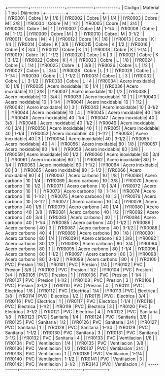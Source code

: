 +----------+-----------------+-------------+-----------+
| Código   | Material        | Tipo        | Diámetro  |
+----------+-----------------+-------------+-----------+
| IYR0001  | Cobre           | M           | 1/8       |
| IYR0002  | Cobre           | M           | 1/4       |
| IYR0003  | Cobre           | M           | 3/8       |
| IYR0004  | Cobre           | M           | 1/2       |
| IYR0005  | Cobre           | M           | 3/4       |
| IYR0006  | Cobre           | M           | 1         |
| IYR0007  | Cobre           | M           | 1-1/4     |
| IYR0008  | Cobre           | M           | 1-1/2     |
| IYR0009  | Cobre           | M           | 3         |
| IYR0010  | Cobre           | M           | 3-1/2     |
| IYR0011  | Cobre           | M           | 4         |
| IYR0012  | Cobre           | K           | 1/8       |
| IYR0013  | Cobre           | K           | 1/4       |
| IYR0014  | Cobre           | K           | 3/8       |
| IYR0015  | Cobre           | K           | 1/2       |
| IYR0016  | Cobre           | K           | 3/4       |
| IYR0017  | Cobre           | K           | 1         |
| IYR0018  | Cobre           | K           | 1-1/4     |
| IYR0019  | Cobre           | K           | 1-1/2     |
| IYR0020  | Cobre           | K           | 3         |
| IYR0021  | Cobre           | K           | 3-1/2     |
| IYR0022  | Cobre           | K           | 4         |
| IYR0023  | Cobre           | L           | 1/8       |
| IYR0024  | Cobre           | L           | 1/4       |
| IYR0025  | Cobre           | L           | 3/8       |
| IYR0026  | Cobre           | L           | 1/2       |
| IYR0027  | Cobre           | L           | 3/4       |
| IYR0028  | Cobre           | L           | 1         |
| IYR0029  | Cobre           | L           | 1-1/4     |
| IYR0030  | Cobre           | L           | 1-1/2     |
| IYR0031  | Cobre           | L           | 3         |
| IYR0032  | Cobre           | L           | 3-1/2     |
| IYR0033  | Cobre           | L           | 4         |
| IYR0034  | Acero inoxidable| 10          | 1/8       |
| IYR0035  | Acero inoxidable| 10          | 1/4       |
| IYR0036  | Acero inoxidable| 10          | 3/8       |
| IYR0037  | Acero inoxidable| 10          | 1/2       |
| IYR0038  | Acero inoxidable| 10          | 3/4       |
| IYR0039  | Acero inoxidable| 10          | 1         |
| IYR0040  | Acero inoxidable| 10          | 1-1/4     |
| IYR0041  | Acero inoxidable| 10          | 1-1/2     |
| IYR0042  | Acero inoxidable| 10          | 3         |
| IYR0043  | Acero inoxidable| 10          | 3-1/2     |
| IYR0044  | Acero inoxidable| 10          | 4         |
| IYR0045  | Acero inoxidable| 40          | 1/8       |
| IYR0046  | Acero inoxidable| 40          | 1/4       |
| IYR0047  | Acero inoxidable| 40          | 3/8       |
| IYR0048  | Acero inoxidable| 40          | 1/2       |
| IYR0049  | Acero inoxidable| 40          | 3/4       |
| IYR0050  | Acero inoxidable| 40          | 1         |
| IYR0051  | Acero inoxidable| 40          | 1-1/4     |
| IYR0052  | Acero inoxidable| 40          | 1-1/2     |
| IYR0053  | Acero inoxidable| 40          | 3         |
| IYR0054  | Acero inoxidable| 40          | 3-1/2     |
| IYR0055  | Acero inoxidable| 40          | 4         |
| IYR0056  | Acero inoxidable| 80          | 1/8       |
| IYR0057  | Acero inoxidable| 80          | 1/4       |
| IYR0058  | Acero inoxidable| 80          | 3/8       |
| IYR0059  | Acero inoxidable| 80          | 1/2       |
| IYR0060  | Acero inoxidable| 80          | 3/4       |
| IYR0061  | Acero inoxidable| 80          | 1         |
| IYR0062  | Acero inoxidable| 80          | 1-1/4     |
| IYR0063  | Acero inoxidable| 80          | 1-1/2     |
| IYR0064  | Acero inoxidable| 80          | 3         |
| IYR0065  | Acero inoxidable| 80          | 3-1/2     |
| IYR0066  | Acero inoxidable| 80          | 4         |
| IYR0067  | Acero carbono   | 10          | 1/8       |
| IYR0068  | Acero carbono   | 10          | 1/4       |
| IYR0069  | Acero carbono   | 10          | 3/8       |
| IYR0070  | Acero carbono   | 10          | 1/2       |
| IYR0071  | Acero carbono   | 10          | 3/4       |
| IYR0072  | Acero carbono   | 10          | 1         |
| IYR0073  | Acero carbono   | 10          | 1-1/4     |
| IYR0074  | Acero carbono   | 10          | 1-1/2     |
| IYR0075  | Acero carbono   | 10          | 3         |
| IYR0076  | Acero carbono   | 10          | 3-1/2     |
| IYR0077  | Acero carbono   | 10          | 4         |
| IYR0078  | Acero carbono   | 40          | 1/8       |
| IYR0079  | Acero carbono   | 40          | 1/4       |
| IYR0080  | Acero carbono   | 40          | 3/8       |
| IYR0081  | Acero carbono   | 40          | 1/2       |
| IYR0082  | Acero carbono   | 40          | 3/4       |
| IYR0083  | Acero carbono   | 40          | 1         |
| IYR0084  | Acero carbono   | 40          | 1-1/4     |
| IYR0085  | Acero carbono   | 40          | 1-1/2     |
| IYR0086  | Acero carbono   | 40          | 3         |
| IYR0087  | Acero carbono   | 40          | 3-1/2     |
| IYR0088  | Acero carbono   | 40          | 4         |
| IYR0089  | Acero carbono   | 80          | 1/8       |
| IYR0090  | Acero carbono   | 80          | 1/4       |
| IYR0091  | Acero carbono   | 80          | 3/8       |
| IYR0092  | Acero carbono   | 80          | 1/2       |
| IYR0093  | Acero carbono   | 80          | 3/4       |
| IYR0094  | Acero carbono   | 80          | 1         |
| IYR0095  | Acero carbono   | 80          | 1-1/4     |
| IYR0096  | Acero carbono   | 80          | 1-1/2     |
| IYR0097  | Acero carbono   | 80          | 3         |
| IYR0098  | Acero carbono   | 80          | 3-1/2     |
| IYR0099  | Acero carbono   | 80          | 4         |
| IYR0100  | PVC             | Presion     | 1/8       |
| IYR0101  | PVC             | Presion     | 1/4       |
| IYR0102  | PVC             | Presion     | 3/8       |
| IYR0103  | PVC             | Presion     | 1/2       |
| IYR0104  | PVC             | Presion     | 3/4       |
| IYR0105  | PVC             | Presion     | 1         |
| IYR0106  | PVC             | Presion     | 1-1/4     |
| IYR0107  | PVC             | Presion     | 1-1/2     |
| IYR0108  | PVC             | Presion     | 3         |
| IYR0109  | PVC             | Presion     | 3-1/2     |
| IYR0110  | PVC             | Presion     | 4         |
| IYR0111  | PVC             | Electrica   | 1/8       |
| IYR0112  | PVC             | Electrica   | 1/4       |
| IYR0113  | PVC             | Electrica   | 3/8       |
| IYR0114  | PVC             | Electrica   | 1/2       |
| IYR0115  | PVC             | Electrica   | 3/4       |
| IYR0116  | PVC             | Electrica   | 1         |
| IYR0117  | PVC             | Electrica   | 1-1/4     |
| IYR0118  | PVC             | Electrica   | 1-1/2     |
| IYR0119  | PVC             | Electrica   | 3         |
| IYR0120  | PVC             | Electrica   | 3-1/2     |
| IYR0121  | PVC             | Electrica   | 4         |
| IYR0122  | PVC             | Sanitaria   | 1/8       |
| IYR0123  | PVC             | Sanitaria   | 1/4       |
| IYR0124  | PVC             | Sanitaria   | 3/8       |
| IYR0125  | PVC             | Sanitaria   | 1/2       |
| IYR0126  | PVC             | Sanitaria   | 3/4       |
| IYR0127  | PVC             | Sanitaria   | 1         |
| IYR0128  | PVC             | Sanitaria   | 1-1/4     |
| IYR0129  | PVC             | Sanitaria   | 1-1/2     |
| IYR0130  | PVC             | Sanitaria   | 3         |
| IYR0131  | PVC             | Sanitaria   | 3-1/2     |
| IYR0132  | PVC             | Sanitaria   | 4         |
| IYR0133  | PVC             | Ventilacion | 1/8       |
| IYR0134  | PVC             | Ventilacion | 1/4       |
| IYR0135  | PVC             | Ventilacion | 3/8       |
| IYR0136  | PVC             | Ventilacion | 1/2       |
| IYR0137  | PVC             | Ventilacion | 3/4       |
| IYR0138  | PVC             | Ventilacion | 1         |
| IYR0139  | PVC             | Ventilacion | 1-1/4     |
| IYR0140  | PVC             | Ventilacion | 1-1/2     |
| IYR0141  | PVC             | Ventilacion | 3         |
| IYR0142  | PVC             | Ventilacion | 3-1/2     |
| IYR0143  | PVC             | Ventilacion | 4         |
+----------+-----------------+-------------+-----------+